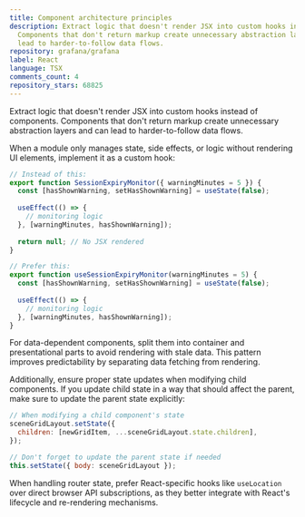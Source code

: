 ```yaml
---
title: Component architecture principles
description: Extract logic that doesn't render JSX into custom hooks instead of components.
  Components that don't return markup create unnecessary abstraction layers and can
  lead to harder-to-follow data flows.
repository: grafana/grafana
label: React
language: TSX
comments_count: 4
repository_stars: 68825
---
```


Extract logic that doesn't render JSX into custom hooks instead of components. Components that don't return markup create unnecessary abstraction layers and can lead to harder-to-follow data flows.

When a module only manages state, side effects, or logic without rendering UI elements, implement it as a custom hook:

```jsx
// Instead of this:
export function SessionExpiryMonitor({ warningMinutes = 5 }) {
  const [hasShownWarning, setHasShownWarning] = useState(false);
  
  useEffect(() => {
    // monitoring logic
  }, [warningMinutes, hasShownWarning]);
  
  return null; // No JSX rendered
}

// Prefer this:
export function useSessionExpiryMonitor(warningMinutes = 5) {
  const [hasShownWarning, setHasShownWarning] = useState(false);
  
  useEffect(() => {
    // monitoring logic
  }, [warningMinutes, hasShownWarning]);
}
```

For data-dependent components, split them into container and presentational parts to avoid rendering with stale data. This pattern improves predictability by separating data fetching from rendering.

Additionally, ensure proper state updates when modifying child components. If you update child state in a way that should affect the parent, make sure to update the parent state explicitly:

```jsx
// When modifying a child component's state
sceneGridLayout.setState({
  children: [newGridItem, ...sceneGridLayout.state.children],
});

// Don't forget to update the parent state if needed
this.setState({ body: sceneGridLayout });
```

When handling router state, prefer React-specific hooks like `useLocation` over direct browser API subscriptions, as they better integrate with React's lifecycle and re-rendering mechanisms.